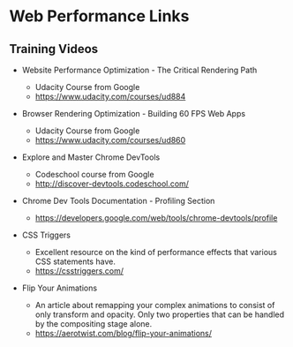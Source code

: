 # Web Performance Links

## Training Videos

- Website Performance Optimization - The Critical Rendering Path
  - Udacity Course from Google
  - https://www.udacity.com/courses/ud884

- Browser Rendering Optimization - Building 60 FPS Web Apps
  - Udacity Course from Google
  - https://www.udacity.com/courses/ud860

- Explore and Master Chrome DevTools
  - Codeschool course from Google
  - http://discover-devtools.codeschool.com/

- Chrome Dev Tools Documentation - Profiling Section
  - https://developers.google.com/web/tools/chrome-devtools/profile

- CSS Triggers
  - Excellent resource on the kind of performance effects that various CSS statements have.
  - https://csstriggers.com/

- Flip Your Animations
  - An article about remapping your complex animations to consist of only transform and opacity. Only two properties that can be handled by the compositing stage alone.
  - https://aerotwist.com/blog/flip-your-animations/
